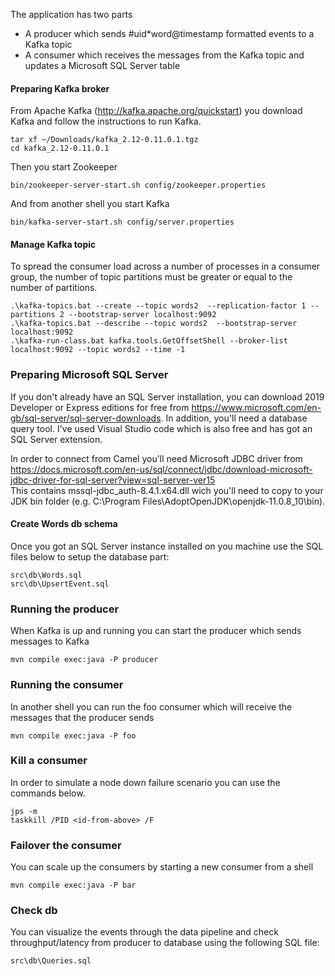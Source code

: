 The application has two parts

- A producer which sends #uid*word@timestamp formatted events to a Kafka topic
- A consumer which receives the messages from the Kafka topic and updates a Microsoft SQL Server table

#### Preparing Kafka broker

From Apache Kafka (http://kafka.apache.org/quickstart) you download Kafka and follow the instructions to run Kafka.

    tar xf ~/Downloads/kafka_2.12-0.11.0.1.tgz
    cd kafka_2.12-0.11.0.1
     
Then you start Zookeeper
     
    bin/zookeeper-server-start.sh config/zookeeper.properties
    
And from another shell you start Kafka
    
    bin/kafka-server-start.sh config/server.properties


#### Manage Kafka topic

To spread the consumer load across a number of processes in a consumer group, the number of topic partitions must be greater or equal to the number of partitions.  

    .\kafka-topics.bat --create --topic words2  --replication-factor 1 --partitions 2 --bootstrap-server localhost:9092 
    .\kafka-topics.bat --describe --topic words2  --bootstrap-server localhost:9092
	.\kafka-run-class.bat kafka.tools.GetOffsetShell --broker-list localhost:9092 --topic words2 --time -1	

### Preparing Microsoft SQL Server

If you don't already have an SQL Server installation, you can download 2019 Developer 
or Express editions for free from https://www.microsoft.com/en-gb/sql-server/sql-server-downloads. In addition, 
you'll need a database query tool. I've used Visual Studio code which is also free and has got an SQL Server extension.

In order to connect from Camel you'll need Microsoft JDBC driver from 
https://docs.microsoft.com/en-us/sql/connect/jdbc/download-microsoft-jdbc-driver-for-sql-server?view=sql-server-ver15  
This contains mssql-jdbc_auth-8.4.1.x64.dll wich you'll need to copy to your JDK bin folder (e.g. C:\Program Files\AdoptOpenJDK\openjdk-11.0.8_10\bin).


#### Create Words db schema

Once  you got an SQL Server instance installed on you machine use the SQL files below to setup the database part:

    src\db\Words.sql
	src\db\UpsertEvent.sql
       
### Running the producer

When Kafka is up and running you can start the producer which sends messages to Kafka

    mvn compile exec:java -P producer
    
### Running the consumer

In another shell you can run the foo consumer which will receive the messages that the producer sends

    mvn compile exec:java -P foo
   
### Kill a consumer

In order to simulate a node down failure scenario you can use the commands below.

    jps -m
    taskkill /PID <id-from-above> /F

### Failover the consumer

You can scale up the consumers by starting a new consumer from a shell

    mvn compile exec:java -P bar
	
### Check db

You can visualize the events through the data pipeline and check throughput/latency from producer to database using the following SQL file:

    src\db\Queries.sql  	

